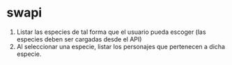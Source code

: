 # swapi
1. Listar las especies de tal forma que el usuario pueda escoger (las especies deben ser cargadas desde el API)
2. Al seleccionar una especie, listar los personajes que pertenecen a dicha especie.
